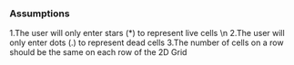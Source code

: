 
### Assumptions ###

1.The user will only enter stars (*) to represent live cells \n
2.The user will only enter dots (.) to represent dead cells
3.The number of cells on a row should be the same on each row of the 2D Grid
